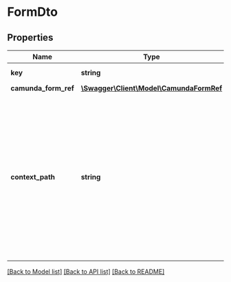 # FormDto

## Properties
Name | Type | Description | Notes
------------ | ------------- | ------------- | -------------
**key** | **string** | The form key. | [optional] 
**camunda_form_ref** | [**\Swagger\Client\Model\CamundaFormRef**](CamundaFormRef.md) |  | [optional] 
**context_path** | **string** | The context path of the process application. If the task (or the process definition) does not belong to a process application deployment or a process definition at all, this property is not set. | [optional] 

[[Back to Model list]](../../README.md#documentation-for-models) [[Back to API list]](../../README.md#documentation-for-api-endpoints) [[Back to README]](../../README.md)

